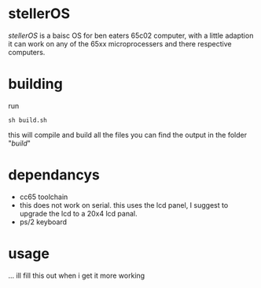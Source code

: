 # stellerOS
_stellerOS_ is a baisc OS for ben eaters 65c02 computer, with a little adaption it can work on any of the 65xx microprocessers and there respective computers.
# building
run
```
sh build.sh
```
this will compile and build all the files
you can find the output in the folder "_build_"

# dependancys
- cc65 toolchain
- this does not work on serial. this uses the lcd panel, I suggest to upgrade the lcd to a 20x4 lcd panal.
- ps/2 keyboard

# usage
... ill fill this out when i get it more working
  
